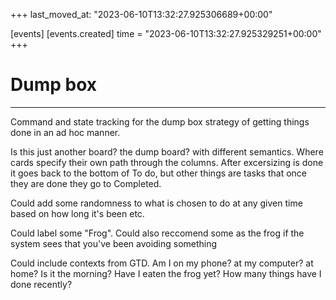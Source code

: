 +++
last_moved_at: "2023-06-10T13:32:27.925306689+00:00"

[events]
  [events.created]
  time = "2023-06-10T13:32:27.925329251+00:00"
+++
# Dump box
---

Command and state tracking for the dump box strategy of getting things
done in an ad hoc manner.

Is this just another board? the dump board? with different semantics.
Where cards specify their own path through the columns. After
excersizing is done it goes back to the bottom of To do, but other
things are tasks that once they are done they go to Completed.

Could add some randomness to what is chosen to do at any given time
based on how long it's been etc.

Could label some "Frog". Could also reccomend some as the frog if the
system sees that you've been avoiding something

Could include contexts from GTD. Am I on my phone? at my computer? at
home? Is it the morning? Have I eaten the frog yet? How many things
have I done recently?
